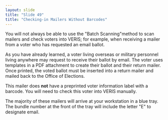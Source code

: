 ```yaml
---
layout: slide
title: "Slide 49"
title: "Checking-in Mailers Without Barcodes"
---
```


You will not always be able to use the "Batch Scanning"method to scan mailers and check voters into VERIS; for example, when receiving a mailer from a voter who has requested an email ballot.

As you have already learned, a voter living overseas or military personnel living anywhere may request to receive their ballot by email. The voter uses templates in a PDF attachment to create their ballot and their return mailer. Once printed, the voted ballot must be inserted into a return mailer and mailed back to the Office of Elections.

This mailer does **not** have a preprinted voter information label with a barcode. You will need to check this voter into VERIS manually.

The majority of these mailers will arrive at your workstation in a blue tray. The bundle number at the front of the tray will include the letter "E" to designate email.
